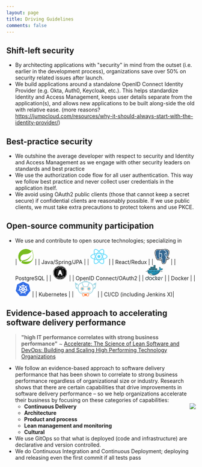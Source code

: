 ```yaml
---
layout: page
title: Driving Guidelines
comments: false
---
```

## Shift-left security

* By architecting applications with "security" in mind from the outset (i.e. earlier in the development process), organizations save over 50% on security related issues after launch. 
* We build applications around a standalone OpenID Connect Identity Provider (e.g. Okta, Auth0, Keycloak, etc.). This helps standardize Identity and Access Management, keeps user details separate from the application(s), and allows new applications to be built along-side the old with relative ease. (more reasons? https://jumpcloud.com/resources/why-it-should-always-start-with-the-identity-provider/)

## Best-practice security
* We outshine the average developer with respect to security and Identity and Access Management as we engage with other security leaders on standards and best practice
* We use the authorization code flow for all user authentication. This way we follow best practice and never collect user credentials in the application itself. 
* We avoid using OAuth2 public clients (those that cannot keep a secret secure) if confidential clients are reasonably possible. If we use public clients, we must take extra precautions to protect tokens and use PKCE.

## Open-source community participation
* We use and contribute to open source technologies; specializing in

    | <img style="height:40px;box-shadow:none" src="assets/images/spring.svg"/> | | Java/Spring/JPA |
    | <img style="height:40px;box-shadow:none" src="assets/images/reactjs.svg"/> | | React/Redux | 
    | <img style="height:40px;box-shadow:none" src="assets/images/postgresql.svg"/> | | PostgreSQL | 
    | <img style="height:40px;box-shadow:none" src="assets/images/oauth.svg"/> | | OpenID Connect/OAuth2 | 
    | <img style="height:40px;box-shadow:none" src="assets/images/docker.svg"/> | | Docker | 
    | <img style="height:40px;box-shadow:none" src="assets/images/kubernetes.svg"/> | | Kubernetes | 
    | <img style="height:40px;box-shadow:none" src="assets/images/jenkinsx2.svg"/> | | CI/CD (including Jenkins X)| 

## Evidence-based approach to accelerating software delivery performance

> **"high IT performance correlates with strong business performance"** ~ <a target="_blank" href="https://www.amazon.ca/gp/product/1942788339/ref=as_li_tl?ie=UTF8&camp=15121&creative=330641&creativeASIN=1942788339&linkCode=as2&tag=simplestep-20&linkId=c5ea844cf2723322ce55b863411b91c3">Accelerate: The Science of Lean Software and DevOps: Building and Scaling High Performing Technology Organizations</a><img src="//ir-ca.amazon-adsystem.com/e/ir?t=simplestep-20&l=am2&o=15&a=1942788339" width="1" height="1" border="0" alt="" style="border:none !important; margin:0px !important;" />

* We follow an evidence-based approach to software delivery performance that has been shown to correlate to strong business performance regardless of organizational size or industry. Research shows that there are certain capabilities that drive improvements in software delivery performance – so we help organizations accelerate their business by focusing on these categories of capabilities:
    * **Continuous Delivery**
    <a align="right" target="_blank"  href="https://www.amazon.ca/gp/product/1942788339/ref=as_li_tl?ie=UTF8&camp=15121&creative=330641&creativeASIN=1942788339&linkCode=as2&tag=simplestep-20&linkId=6a06d8e9aed4924d8cd7ba3f7fc1f15c"><img align="right" border="0" src="//ws-na.amazon-adsystem.com/widgets/q?_encoding=UTF8&MarketPlace=CA&ASIN=1942788339&ServiceVersion=20070822&ID=AsinImage&WS=1&Format=_SL160_&tag=simplestep-20" ></a><img align="right" src="//ir-ca.amazon-adsystem.com/e/ir?t=simplestep-20&l=am2&o=15&a=1942788339" width="1" height="1" border="0" alt="" style="border:none !important; margin:0px !important;" />
    * **Architecture**
    * **Product and process**
    * **Lean management and monitoring**
    * **Cultural**
* We use GitOps so that what is deployed (code and infrastructure) are declarative and version controlled.
* We do Continuous Integration and Continuous Deployment; deploying and releasing even the first commit if all tests pass






